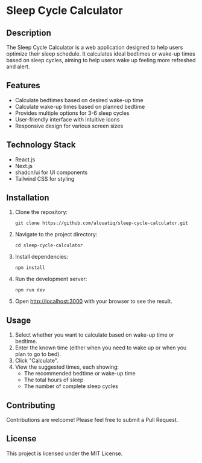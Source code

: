 # Sleep Cycle Calculator

## Description

The Sleep Cycle Calculator is a web application designed to help users optimize their sleep schedule. It calculates ideal bedtimes or wake-up times based on sleep cycles, aiming to help users wake up feeling more refreshed and alert.

## Features

- Calculate bedtimes based on desired wake-up time
- Calculate wake-up times based on planned bedtime
- Provides multiple options for 3-6 sleep cycles
- User-friendly interface with intuitive icons
- Responsive design for various screen sizes

## Technology Stack

- React.js
- Next.js
- shadcn/ui for UI components
- Tailwind CSS for styling

## Installation

1. Clone the repository:
   ```
   git clone https://github.com/alouatiq/sleep-cycle-calculator.git
   ```

2. Navigate to the project directory:
   ```
   cd sleep-cycle-calculator
   ```

3. Install dependencies:
   ```
   npm install
   ```

4. Run the development server:
   ```
   npm run dev
   ```

5. Open [http://localhost:3000](http://localhost:3000) with your browser to see the result.

## Usage

1. Select whether you want to calculate based on wake-up time or bedtime.
2. Enter the known time (either when you need to wake up or when you plan to go to bed).
3. Click "Calculate".
4. View the suggested times, each showing:
   - The recommended bedtime or wake-up time
   - The total hours of sleep
   - The number of complete sleep cycles

## Contributing

Contributions are welcome! Please feel free to submit a Pull Request.

## License

This project is licensed under the MIT License.
